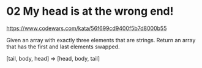 # 02 My head is at the wrong end!

https://www.codewars.com/kata/56f699cd9400f5b7d8000b55

Given an array with exactly three elements that are strings. Return an array that has the first and last elements swapped.

[tail, body, head] => [head, body, tail]
